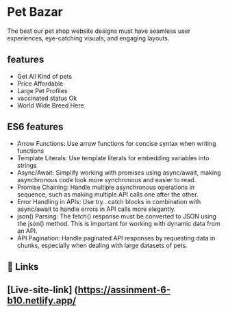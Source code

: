 
# Pet Bazar
The best our pet shop website designs must have seamless user experiences, eye-catching visuals, and engaging layouts.


## features

 - Get All Kind of pets
 - Price Affordable 
 - Large Pet Profiles
 - vaccinated status Ok
 - World Wide Breed Here

## ES6 features
- Arrow Functions: Use arrow functions for concise syntax when writing functions
- Template Literals: Use template literals for embedding variables into strings
- Async/Await: Simplify working with promises using async/await, making asynchronous code look more synchronous and easier to read.
- Promise Chaining: Handle multiple asynchronous operations in sequence, such as making multiple API calls one after the other.
- Error Handling in APIs: Use try...catch blocks in combination with async/await to handle errors in API calls more elegantly.
- json() Parsing: The fetch() response must be converted to JSON using the json() method. This is important for working with dynamic data from an API.
- API Pagination: Handle paginated API responses by requesting data in chunks, especially when dealing with large datasets of pets.


## 🔗 Links
## [Live-site-link] (https://assinment-6-b10.netlify.app/

